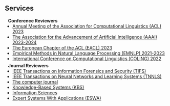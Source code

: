 ## Services

<h4 style="margin:0 10px 0;">Conference Reviewers</h4>

<ul style="margin:0 0 5px;">
  <li><a href="https://2023.aclweb.org/"><autocolor>Annual Meeting of the Association for Computational Linguistics (ACL) 2023</autocolor></a></li>
  <li><a href="https://aaai.org/"><autocolor>The Association for the Advancement of Artificial Intelligence (AAAI) 2023-2024</autocolor></a></li>
  <li><a href="hhttps://2023.eacl.org/"><autocolor>The European Chapter of the ACL (EACL) 2023</autocolor></a></li>
  <li><a href="https://2024.emnlp.org/"><autocolor>Empirical Methods in Natural Language Processing (EMNLP) 2021-2023</autocolor></a></li>
  <li><a href="https://coling2022.org/"><autocolor>International Conference on Computational Linguistics  (COLING) 2022</autocolor></a></li>
</ul>

<h4 style="margin:0 10px 0;">Journal Reviewers</h4>

<ul style="margin:0 0 20px;">
  <li><a href="https://ieeexplore.ieee.org/xpl/RecentIssue.jsp?punumber=10206"><autocolor>IEEE Transactions on Information Forensics and Security (TIFS)</autocolor></a></li>
  <li><a href="https://ieeexplore.ieee.org/xpl/RecentIssue.jsp?punumber=5962385"><autocolor>IEEE Transactions on Neural Networks and Learning Systems (TNNLS)</autocolor></a></li>
  <li><a href="https://academic.oup.com/comjnl"><autocolor>The computer journal</autocolor></a></li>
  <li><a href="https://www.sciencedirect.com/journal/knowledge-based-systems"><autocolor>Knowledge-Based Systems (KBS)</autocolor></a></li>
  <li><a href="https://www.journals.elsevier.com/information-sciences"><autocolor>Information Sciences</autocolor></a></li>
  <li><a href="https://www.sciencedirect.com/journal/expert-systems-with-applications"><autocolor>Expert Systems With Applications (ESWA)</autocolor></a></li>
</ul>